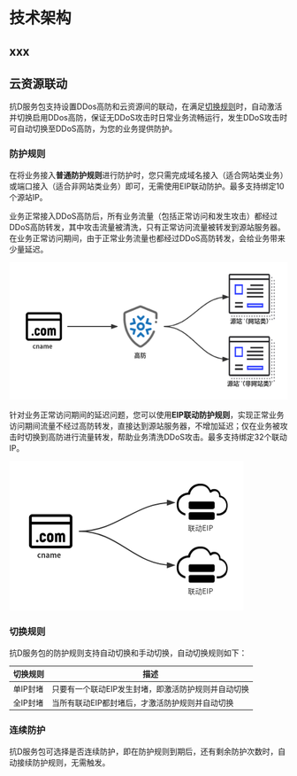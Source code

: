 

# 技术架构

## xxx

## 云资源联动

抗D服务包支持设置DDos高防和云资源间的联动，在满足[切换规则](./architecture.md#切换规则)时，自动激活并切换启用DDos高防，保证无DDoS攻击时日常业务流畅运行，发生DDoS攻击时可自动切换至DDoS高防，为您的业务提供防护。

### 防护规则

在将业务接入**普通防护规则**进行防护时，您只需完成域名接入（适合网站类业务）或端口接入（适合非网站类业务）即可，无需使用EIP联动防护。最多支持绑定10个源站IP。

业务正常接入DDoS高防后，所有业务流量（包括正常访问和发生攻击）都经过DDoS高防转发，其中攻击流量被清洗，只有正常访问流量被转发到源站服务器。在业务正常访问期间，由于正常业务流量也都经过DDoS高防转发，会给业务带来少量延迟。

![](/images/uadssp/concepts/cname高防.png)

针对业务正常访问期间的延迟问题，您可以使用**EIP联动防护规则**，实现正常业务访问期间流量不经过高防转发，直接达到源站服务器，不增加延迟；仅在业务被攻击时切换到高防进行流量转发，帮助业务清洗DDoS攻击。最多支持绑定32个联动IP。

![](/images/uadssp/concepts/cname联动.png)

### 切换规则

抗D服务包的防护规则支持自动切换和手动切换，自动切换规则如下：

| 切换规则 | 描述                                         |
| ------- | ------------------------------------------- |
| 单IP封堵 | 只要有一个联动EIP发生封堵，即激活防护规则并自动切换 |
| 全IP封堵 | 当所有联动EIP都封堵后，才激活防护规则并自动切换    |

### 连续防护

抗D服务包可选择是否连续防护，即在防护规则到期后，还有剩余防护次数时，自动接续防护规则，无需触发。
